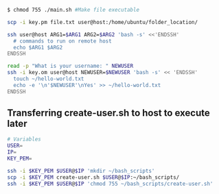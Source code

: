 ```bash
$ chmod 755 ./main.sh #Make file executable
```

<!-- https://linuxize.com/post/how-to-use-scp-command-to-securely-transfer-files/ -->
```bash
scp -i key.pm file.txt user@host:/home/ubuntu/folder_location/
```

```bash
ssh user@host ARG1=$ARG1 ARG2=$ARG2 'bash -s' <<'ENDSSH'
  # commands to run on remote host
  echo $ARG1 $ARG2
ENDSSH

read -p "What is your username: " NEWUSER
ssh -i key.om user@host NEWUSER=$NEWUSER 'bash -s' << 'ENDSSH'
  touch ~/hello-world.txt
  echo -e '\n'$NEWUSER'\nYes' >> ~/hello-world.txt
ENDSSH
```

## Transferring create-user.sh to host to execute later
```bash
# Variables
USER=
IP=
KEY_PEM= 

ssh -i $KEY_PEM $USER@$IP 'mkdir ~/bash_scripts'
scp -i $KEY_PEM create-user.sh $USER@$IP:~/bash_scripts/
ssh -i $KEY_PEM $USER@$IP 'chmod 755 ~/bash_scripts/create-user.sh'
```
